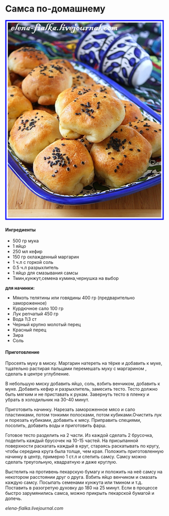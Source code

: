 # Самса по-домашнему

![Самса по-домашнему](../pics/67106784_samsadoma.jpg)

#### Ингредиенты

* 500 гр мука
* 1 яйцо
* 250 мл кефир
* 150 гр охлажденный маргарин
* 1 ч.л с горкой соль
* 0.5 ч.л разрыхлитель
* 1 яйцо для смазывания самсы
* Тмин,кунжут,семена кумина,чернушка на выбор

**для начинки:**

* Мякоть телятины или говядины 400 гр \(предварительно замороженное\)
* Курдючное сало 100 гр
* Лук репчатый 450 гр
* Вода 1\3 ст
* Черный крупно молотый перец
* Красный перец
* Зира
* Соль

#### Приготовление

Просеять муку в миску. Маргарин натереть на тёрке и добавить к муке, тщательно растирая пальцами перемешать муку с маргарином , сделать в центре углубление.

В небольшую миску добавить яйцо, соль, взбить венчиком, добавить к муке. Добавить кефир и разрыхлитель, замесить тесто. Тесто должно быть мягким и не приставать к рукам. Завернуть тесто в пленку и убрать в холодильник на 30-40 минут.

Приготовить начинку. Нарезать замороженное мясо и сало пластинками, потом тонкими полосками, потом кубиками.Очистить лук и порезать кубиками, добавить к мясу. Приправить специями, посолить, добавить воды и приготовить фарш.

Готовое тесто разделить на 2 части. Из каждой сделать 2 брусочка, поделить каждый брусочек на 10-15 частей. На присыпанной поверхности раскатать каждый в круг, стараясь раскатывать по кругу, чтобы середина круга была толще, чем края. Положить приготовленную начинку в центр, примерно 1 ст.л и слепить самсу. Самсу можно сделать треугольную, квадратную и даже круглую.

Выстелить на противень пекарскую бумагу и положить на неё самсу на некотором расстоянии друг о друга. Взбить яйцо венчиком и смазать каждую самсу. Посыпать семенами кунжута или тмином и т.д. Поставить в разогретую духовку до 180 на 25 минут. Если в процессе быстро зарумянились самса, можно прикрыть пекарской бумагой и допечь.

*elena-fialka.livejournal.com*
